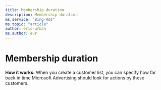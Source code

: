 ```yaml
---
title: Membership duration
description: Membership duration
ms.service: "Bing-Ads"
ms.topic: "article"
author: eric-urban
ms.author: eur
---
```


# Membership duration

**How it works:** When you create a customer list, you can specify how far back in time Microsoft Advertising should look for actions by these customers.


